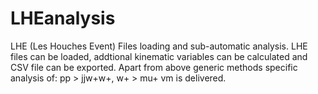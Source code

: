 LHEanalysis
===========

LHE (Les Houches Event) Files loading and sub-automatic analysis. 
LHE files can be loaded, addtional kinematic variables can be calculated
and CSV file can be exported. 
Apart from above generic methods 
specific analysis of:
pp > jjw+w+, w+ > mu+ vm
is delivered.
